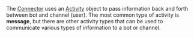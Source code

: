 The [Connector](~/dotnet/bot-builder-dotnet-concepts.md#connector) uses an <a href="https://docs.microsoft.com/en-us/dotnet/api/microsoft.bot.connector.activity?view=botbuilder-3.8" target="_blank">Activity</a> object to pass information back and forth between bot and channel (user). 
The most common type of activity is **message**, but there are other activity types that can be used to communicate various types of information to a bot or channel. 